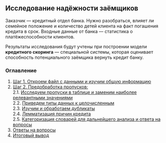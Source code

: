 ## Исследование надёжности заёмщиков

Заказчик — кредитный отдел банка. Нужно разобраться, влияет ли семейное положение и количество детей клиента на факт погашения кредита в срок. Входные данные от банка — статистика о платёжеспособности клиентов.

Результаты исследования будут учтены при построении модели **кредитного скоринга** — специальной системы, которая оценивает способность потенциального заёмщика вернуть кредит банку.


    
### Оглавление
1. [Шаг 1. Откроем файл с данными и изучим общую информацию](#step1)  
2. [Шаг 2. Предобработка пропусков:](#step2)<br>
 2.1. [Исследуем пропуски в таблице и заменим наиболее релевантными значениями](#step2-1)<br>
 2.2. [Приведем типы данных к целочисленным](#step2-2)<br> 
 2.3. [Изучим и обработаем дубликаты](#step2-3)<br>
 2.4. [Лемматизация причин кредита](#step2-4)<br>
 2.5. [Категоризация словарей для дальнейшего анализа и ответа на вопросы](#step2-5)<br>
3. [Ответы на вопросы](#step3)<br>
4. [Итоговый вывод](#step4)
